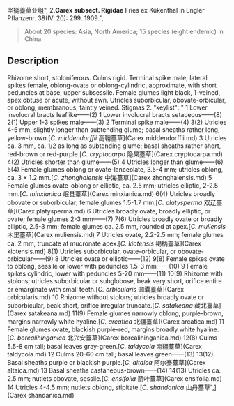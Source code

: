 坚挺薹草亚组",
2.**Carex subsect. Rigidae** Fries ex Kükenthal in Engler Pflanzenr. 38(IV. 20): 299. 1909.",

> About 20 species: Asia, North America; 15 species (eight endemic) in China.

## Description
Rhizome short, stoloniferous. Culms rigid. Terminal spike male; lateral spikes female, oblong-ovate or oblong-cylindric, approximate, with short peduncles at base, upper subsessile. Female glumes light black, 1-veined, apex obtuse or acute, without awn. Utricles suborbicular, obovate-orbicular, or oblong, membranous, faintly veined. Stigmas 2.
  "keylist": "
1 Lower involucral bracts leaflike——(2)
1 Lower involucral bracts setaceous——(8)
2(1) Upper 1-3 spikes male——(3)
2 Terminal spike male——(4)
3(2) Utricles 4-5 mm, slightly longer than subtending glume; basal sheaths rather long, yellow-brown.[*C. middendorffii* 高鞘薹草](Carex middendorffii.md)
3 Utricles ca. 3 mm, ca. 1/2 as long as subtending glume; basal sheaths rather short, red-brown or red-purple.[*C. cryptocarpa* 隐果薹草](Carex cryptocarpa.md)
4(2) Utricles shorter than glume——(5)
4 Utricles longer than glume——(6)
5(4) Female glumes oblong or ovate-lanceolate, 3.5-4 mm; utricles oblong, ca. 3 × 1.2 mm.[*C. zhonghaiensis* 中海薹草](Carex zhonghaiensis.md)
5 Female glumes ovate-oblong or elliptic, ca. 2.5 mm; utricles elliptic, 2-2.5 mm.[*C. minxianica* 岷县薹草](Carex minxianica.md)
6(4) Utricles broadly obovate or suborbicular; female glumes 1.5-1.7 mm.[*C. platysperma* 双辽薹草](Carex platysperma.md)
6 Utricles broadly ovate, broadly elliptic, or ovate; female glumes 2-3 mm——(7)
7(6) Utricles broadly ovate or broadly elliptic, 2.5-3 mm; female glumes ca. 2.5 mm, rounded at apex.[*C. muliensis* 木里薹草](Carex muliensis.md)
7 Utricles ovate, 2.2-2.5 mm; female glumes ca. 2 mm, truncate at mucronate apex.[*C. kiotensis* 褐柄薹草](Carex kiotensis.md)
8(1) Utricles suborbicular, ovate-orbicular, or obovate-orbicular——(9)
8 Utricles ovate or elliptic——(12)
9(8) Female spikes ovate to oblong, sessile or lower with peduncles 1.5-3 mm——(10)
9 Female spikes cylindric, lower with peduncles 5-20 mm——(11)
10(9) Rhizome with stolons; utricles suborbicular or subglobose, beak very short, orifice entire or emarginate with small teeth.[*C. orbicularis* 圆囊薹草](Carex orbicularis.md)
10 Rhizome without stolons; utricles broadly ovate or suborbicular, beak short, orifice irregular truncate.[*C. satakeana* 藏北薹草](Carex satakeana.md)
11(9) Female glumes narrowly oblong, purple-brown, margins narrowly white hyaline.[*C. arcatica* 北疆薹草](Carex arcatica.md)
11 Female glumes ovate, blackish purple-red, margins broadly white hyaline.[*C. borealihinganica* 北兴安薹草](Carex borealihinganica.md)
12(8) Culms 5.5-8 cm tall; basal leaves gray-green.[*C. taldycola* 南疆薹草](Carex taldycola.md)
12 Culms 20-60 cm tall; basal leaves green——(13)
13(12) Basal sheaths purple or blackish purple.[*C. altaica* 阿尔泰薹草](Carex altaica.md)
13 Basal sheaths castaneous-brown——(14)
14(13) Utricles ca. 2.5 mm; nutlets obovate, sessile.[*C. ensifolia* 箭叶薹草](Carex ensifolia.md)
14 Utricles 4-4.5 mm; nutlets oblong, stipitate.[*C. shandanica* 山丹薹草",](Carex shandanica.md)
